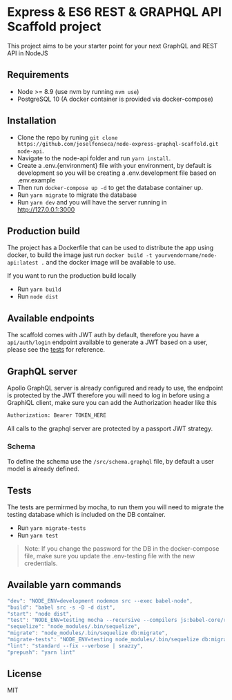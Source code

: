 # Express & ES6 REST & GRAPHQL API Scaffold project

This project aims to be your starter point for your next GraphQL and REST API in NodeJS

## Requirements

- Node >= 8.9 (use nvm by running `nvm use`)
- PostgreSQL 10 (A docker container is provided via docker-compose)

## Installation

- Clone the repo by runing `git clone https://github.com/joselfonseca/node-express-graphql-scaffold.git node-api`.
- Navigate to the node-api folder and run `yarn install`.
- Create a .env.{environment} file with your environment, by default is development so you will be creating a .env.development file based on .env.example
- Then run `docker-compose up -d` to get the database container up.
- Run `yarn migrate` to migrate the database
- Run `yarn dev` and you will have the server running in http://127.0.0.1:3000

## Production build

The project has a Dockerfile that can be used to distribute the app using docker, to build the image just run `docker build -t yourvendorname/node-api:latest .` and the docker image will be available to use.

If you want to run the production build locally

- Run `yarn build`
- Run `node dist`

## Available endpoints

The scaffold comes with JWT auth by default, therefore you have a `api/auth/login` endpoint available to generate a JWT based on a user, please see the [tests](https://github.com/joselfonseca/node-express-graphql-scaffold/blob/master/test/endpoints/login.js) for reference.

## GraphQL server

Apollo GraphQL server is already configured and ready to use, the endpoint is protected by the JWT therefore you will need to log in before using a GraphiQL client, make sure you can add the Authorization header like this

```bash
Authorization: Bearer TOKEN_HERE
```

All calls to the graphql server are protected by a passport JWT strategy.

### Schema

To define the schema use the `/src/schema.graphql` file, by default a user model is already defined.

## Tests

The tests are permirmed by mocha, to run them you will need to migrate the testing database which is included on the DB container.

- Run `yarn migrate-tests`
- Run `yarn test`

> Note: If you change the password for the DB in the docker-compose file, make sure you update the .env-testing file with the new credentials.

## Available yarn commands

```js
"dev": "NODE_ENV=development nodemon src --exec babel-node",
"build": "babel src -s -D -d dist",
"start": "node dist",
"test": "NODE_ENV=testing mocha --recursive --compilers js:babel-core/register",
"sequelize": "node_modules/.bin/sequelize",
"migrate": "node_modules/.bin/sequelize db:migrate",
"migrate-tests": "NODE_ENV=testing node_modules/.bin/sequelize db:migrate",
"lint": "standard --fix --verbose | snazzy",
"prepush": "yarn lint"
```

## License

MIT
